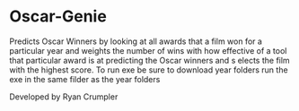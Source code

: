# Oscar-Genie
Predicts Oscar Winners by looking at all awards that a film won 
for a particular year and weights the number of wins with how effective 
of a tool that particular award is at predicting the Oscar winners and s
elects the film with the highest score.
To run exe be sure to download year folders run the exe in the same filder as the year folders

Developed by Ryan Crumpler
